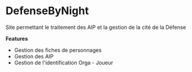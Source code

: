 # DefenseByNight
Site permettant le traitement des AIP et la gestion de la cité de la Défense

__Features__

- Gestion des fiches de personnages
- Gestion des AIP
- Gestion de l'identification Orga - Joueur
